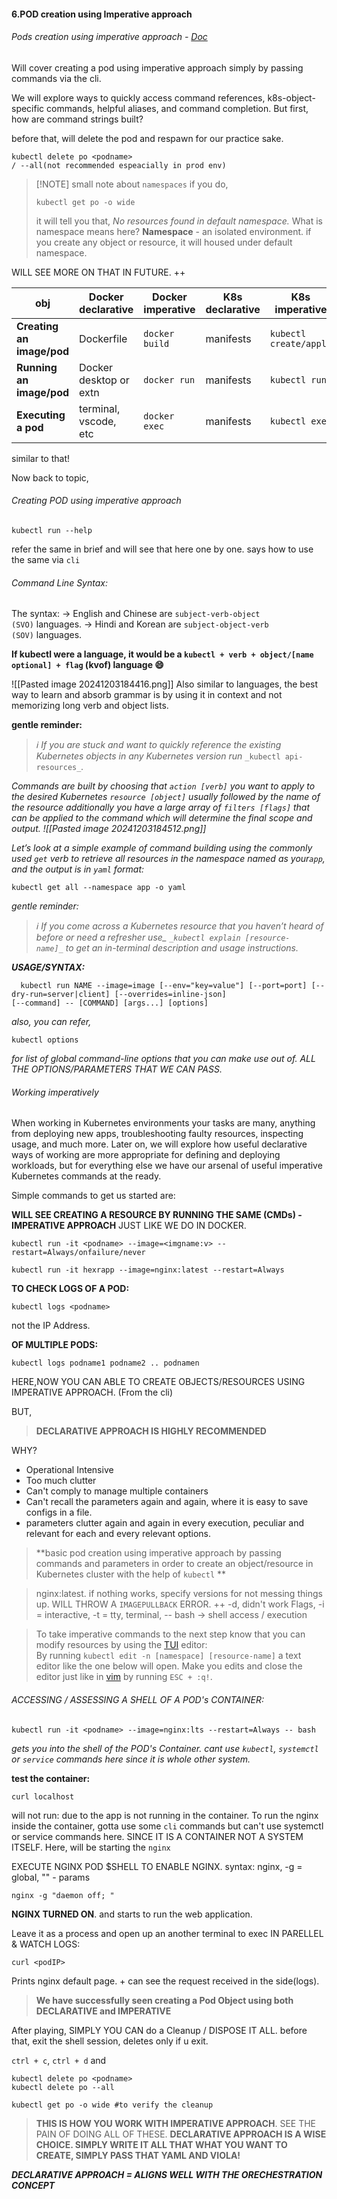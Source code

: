 #### 6.POD creation using Imperative approach
###### Pods creation using imperative approach - [Doc](obsidian://open?vault=tutorialHell&file=Orchestration%2Fk8engineers.com%2FKubernetes-Deep-Dive%2Foffl-raw-docs%2Fkubernetes%20deepdive%2Fsec3-k8s-pods%2F3.Pods%20creation%20using%20imperative%20approach.docx)
Will cover creating a pod using imperative approach simply by passing commands via the cli.

We will explore ways to quickly access command references, k8s-object-specific commands, helpful aliases, and command completion. But first, how are command strings built?

before that,
will delete the pod and respawn for our practice sake.
```
kubectl delete po <podname> 
/ --all(not recommended espeacially in prod env)
```

> [!NOTE] small note about `namespaces`
> if you do,
> ```
> kubectl get po -o wide
> ```
> it will tell you that,
> *No resources found in default namespace.*
> What is namespace means here? 
> **Namespace** - an isolated environment. if you create any object or resource, it will housed under default namespace.

WILL SEE MORE ON THAT IN FUTURE.
++

| obj                        | Docker declarative     | Docker imperative | K8s declarative | K8s imperative         |
| -------------------------- | ---------------------- | ----------------- | --------------- | ---------------------- |
| **Creating  an image/pod** | Dockerfile             | `docker build`    | manifests       | `kubectl create/apply` |
| **Running an image/pod**   | Docker desktop or extn | `docker run`      | manifests       | `kubectl run`          |
| **Executing a pod**        | terminal, vscode, etc  | `docker exec`     | manifests       | `kubectl exec`         |
similar to that! 

Now back to topic,
###### Creating POD using imperative approach
```
kubectl run --help
```
refer the same in brief and will see that here one by one. says how to use the same via `cli`

###### Command Line Syntax:
The syntax:
-> English and Chinese are `subject-verb-object (SVO)` languages.
-> Hindi and Korean are `subject-object-verb (SOV)` languages.

**If kubectl were a language, it would be a `kubectl + verb + object/[name optional] + flag` (kvof) language 😄**

![[Pasted image 20241203184416.png]]
Also similar to languages, the best way to learn and absorb grammar is by using it in context and not memorizing long verb and object lists.

**gentle reminder:**
> _ℹ️ If you are stuck and want to quickly reference the existing Kubernetes objects in any Kubernetes version run_ `_kubectl api-resources_`_._

*Commands are built by choosing that `action [verb]` you want to apply to the desired Kubernetes `resource [object]` usually followed by the name of the resource additionally you have a large array of `filters [flags]` that can be applied to the command which will determine the final scope and output.*
*![[Pasted image 20241203184512.png]]*

*Let’s look at a simple example of command building using the commonly used `get` verb to retrieve all resources in the namespace named as your`app`, and the output is in `yaml` format:*
```
kubectl get all --namespace app -o yaml
```

*gentle reminder:*
>*ℹ️ If you come across a Kubernetes resource that you haven’t heard of before or need a refresher use_ `_kubectl explain [resource-name]_` to get an in-terminal description and usage instructions.*

***USAGE/SYNTAX:***
```
  kubectl run NAME --image=image [--env="key=value"] [--port=port] [--dry-run=server|client] [--overrides=inline-json]
[--command] -- [COMMAND] [args...] [options]
```
*also, you can refer,* 
```
kubectl options
```
*for list of global command-line options that you can make use out of. ALL THE OPTIONS/PARAMETERS THAT WE CAN PASS.*

###### Working imperatively
When working in Kubernetes environments your tasks are many, anything from deploying new apps, troubleshooting faulty resources, inspecting usage, and much more. Later on, we will explore how useful declarative ways of working are more appropriate for defining and deploying workloads, but for everything else we have our arsenal of useful imperative Kubernetes commands at the ready.

Simple commands to get us started are:

**WILL SEE CREATING A RESOURCE BY RUNNING THE SAME (CMDs) - IMPERATIVE APPROACH**
JUST LIKE WE DO IN DOCKER.
```
kubectl run -it <podname> --image=<imgname:v> --restart=Always/onfailure/never  
```

```
kubectl run -it hexrapp --image=nginx:latest --restart=Always
```

**TO CHECK LOGS OF A POD:**
```
kubectl logs <podname>
```
not the IP Address.

**OF MULTIPLE PODS:**
```
kubectl logs podname1 podname2 .. podnamen
```
HERE,NOW YOU CAN ABLE TO CREATE OBJECTS/RESOURCES USING IMPERATIVE APPROACH. (From the cli)

BUT,
> **DECLARATIVE APPROACH IS HIGHLY RECOMMENDED**

WHY?
- Operational Intensive
- Too much clutter
- Can't comply to manage multiple containers
- Can't recall the parameters again and again, where it is easy to save configs in a file.
- parameters clutter again and again in every execution, peculiar and relevant for each and every relevant options.
>**basic pod creation using imperative approach by passing commands and parameters in order to create an object/resource in Kubernetes cluster with the help of `kubectl` **

>nginx:latest. if nothing works, specify versions for not messing things up. WILL THROW A `IMAGEPULLBACK` ERROR. ++ -d, didn't work 
>Flags, -i = interactive, -t = tty, terminal, -- bash -> shell access / execution

>To take imperative commands to the next step know that you can modify resources by using the [TUI](https://en.wikipedia.org/wiki/Text-based_user_interface#:~:text=In%20computing%2C%20text%2Dbased%20user,before%20the%20advent%20of%20bitmapped) editor:  
By running `kubectl edit -n [namespace] [resource-name]` a text editor like the one below will open. Make you edits and close the editor just like in [vim](https://www.vim.org/) by running `ESC + :q!`.

###### ACCESSING / ASSESSING A SHELL OF A POD's CONTAINER:
```
kubectl run -it <podname> --image=nginx:lts --restart=Always -- bash
```
*gets you into the shell of the POD's Container.* 
*cant use `kubectl`, `systemctl` or `service` commands here since it is whole other system.*

**test the container:**
```
curl localhost
```
will not run: due to the app is not running in the container.  To run the nginx inside the container,  gotta use some `cli` commands but can't use systemctl or service commands here. SINCE IT IS A CONTAINER NOT A SYSTEM ITSELF.
	Here, will be starting the `nginx`

EXECUTE NGINX POD $SHELL TO ENABLE NGINX.
syntax: nginx, -g = global, "" - params
```
nginx -g "daemon off; "
```
**NGINX TURNED ON**. and starts to run the web application.

Leave it as a process and open up an another terminal to exec IN PARELLEL & WATCH LOGS:
```
curl <podIP>
```
Prints nginx default page. + can see the request received in the side(logs).

> **We have successfully seen creating a Pod Object using both DECLARATIVE and IMPERATIVE**

After playing,
SIMPLY YOU CAN do a Cleanup / DISPOSE IT ALL. 
before that, exit the shell session, deletes only if u exit.

`ctrl + c`, `ctrl + d` and 
```
kubectl delete po <podname> 
kubectl delete po --all
```
```
kubectl get po -o wide #to verify the cleanup
```
> **THIS IS HOW YOU WORK WITH IMPERATIVE APPROACH**. SEE THE PAIN OF DOING ALL OF THESE. 
> **DECLARATIVE APPROACH IS A WISE CHOICE. SIMPLY WRITE IT ALL THAT WHAT YOU WANT TO CREATE, SIMPLY PASS THAT YAML AND VIOLA!**

 ***DECLARATIVE APPROACH = ALIGNS WELL WITH THE ORECHESTRATION CONCEPT***